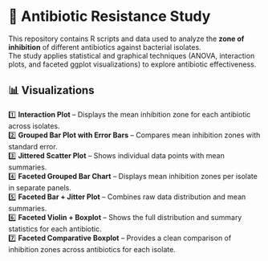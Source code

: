 # 🧫 Antibiotic Resistance Study

This repository contains R scripts and data used to analyze the **zone of inhibition** of different antibiotics against bacterial isolates.  
The study applies statistical and graphical techniques (ANOVA, interaction plots, and faceted ggplot visualizations) to explore antibiotic effectiveness.
## 📊 Visualizations

1️⃣ **Interaction Plot** – Displays the mean inhibition zone for each antibiotic across isolates.  
2️⃣ **Grouped Bar Plot with Error Bars** – Compares mean inhibition zones with standard error.  
3️⃣ **Jittered Scatter Plot** – Shows individual data points with mean summaries.  
4️⃣ **Faceted Grouped Bar Chart** – Displays mean inhibition zones per isolate in separate panels.  
5️⃣ **Faceted Bar + Jitter Plot** – Combines raw data distribution and mean summaries.  
6️⃣ **Faceted Violin + Boxplot** – Shows the full distribution and summary statistics for each antibiotic.  
7️⃣ **Faceted Comparative Boxplot** – Provides a clean comparison of inhibition zones across antibiotics for each isolate.
